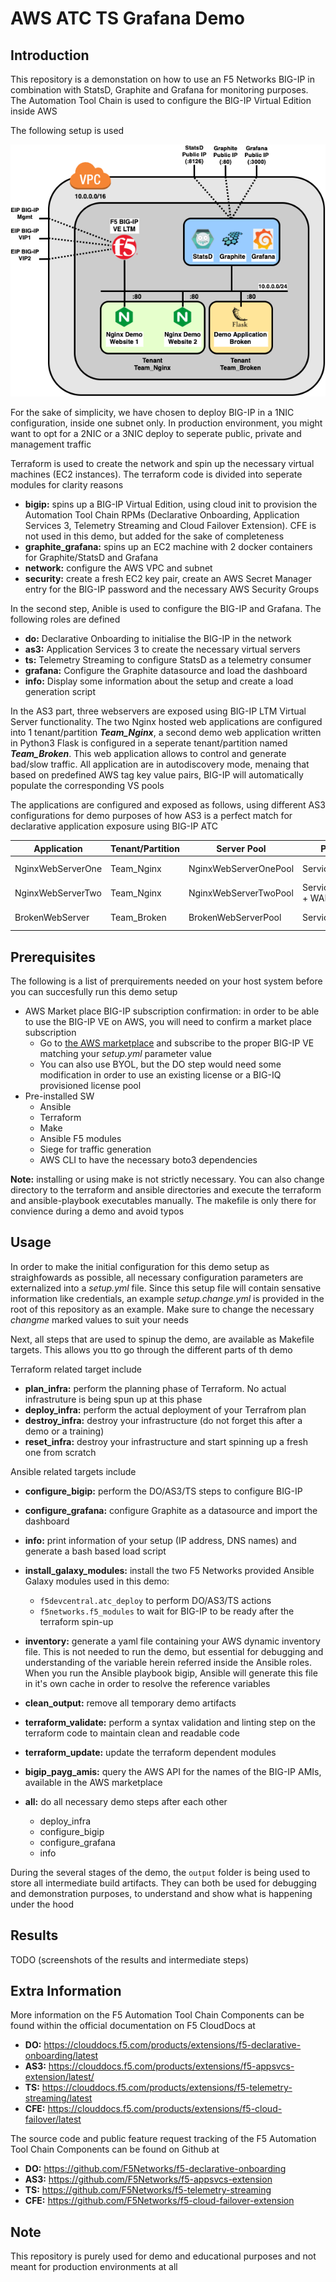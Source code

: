# AWS ATC TS Grafana Demo

## Introduction

This repository is a demonstation on how to use an F5 Networks BIG-IP in combination with StatsD, Graphite and Grafana for monitoring purposes. The Automation Tool Chain is used to configure the BIG-IP Virtual Edition inside AWS

The following setup is used 

![AWS Demo Setup Topology](./imgs/aws-atc-ts-grafana-aws.png)

For the sake of simplicity, we have chosen to deploy BIG-IP in a 1NIC configuration, inside one subnet only. In production environment, you might want to opt for a 2NIC or a 3NIC deploy to seperate public, private and management traffic

Terraform is used to create the network and spin up the necessary virtual machines (EC2 instances). The terraform code is divided into seperate modules for clarity reasons

 - **bigip:** spins up a BIG-IP Virtual Edition, using cloud init to provision the Automation Tool Chain RPMs (Declarative Onboarding, Application Services 3, Telemetry Streaming and Cloud Failover Extension). CFE is not used in this demo, but added for the sake of completeness
 - **graphite_grafana:** spins up an EC2 machine with 2 docker containers for Graphite/StatsD and Grafana
 - **network:** configure the AWS VPC and subnet
 - **security:** create a fresh EC2 key pair, create an AWS Secret Manager entry for the BIG-IP password and the necessary AWS Security Groups

In the second step, Anible is used to configure the BIG-IP and Grafana. The following roles are defined

 - **do:** Declarative Onboarding to initialise the BIG-IP in the network
 - **as3:** Application Services 3 to create the necessary virtual servers
 - **ts:** Telemetry Streaming to configure StatsD as a telemetry consumer
 - **grafana:** Configure the Graphite datasource and load the dashboard
 - **info:** Display some information about the setup and create a load generation script

In the AS3 part, three webservers are exposed using BIG-IP LTM Virtual Server functionality. The two Nginx hosted web applications are configured into 1 tenant/partition ***Team_Nginx***, a second demo web application written in Python3 Flask is configured in a seperate tenant/partition named ***Team_Broken***. This web application allows to control and generate bad/slow traffic. All application are in autodiscovery mode, menaing that based on predefined AWS tag key value pairs, BIG-IP will automatically populate the corresponding VS pools

The applications are configured and exposed as follows, using different AS3 configurations for demo purposes of how AS3 is a perfect match for declarative application exposure using BIG-IP ATC

| Application | Tenant/Partition | Server Pool | Profile | Exposed URL |
|---|---|---|---|---|
| NginxWebServerOne | Team_Nginx | NginxWebServerOnePool | Service_HTTP |  http://<EIP_BIG-IP_VIP1>:8080 |
| NginxWebServerTwo | Team_Nginx | NginxWebServerTwoPool | Service_HTTPS + WAF | https://<EIP_BIG-IP_VIP1>:8081 |
| BrokenWebServer | Team_Broken | BrokenWebServerPool | Service_HTTPS | https://<EIP_BIG-IP_VIP2>:8080 |

## Prerequisites

The following is a list of prerquirements needed on your host system before you can succesfully run this demo setup

 - AWS Market place BIG-IP subscription confirmation: in order to be able to use the BIG-IP VE on AWS, you will need to confirm a market place subscription
   - Go to [the AWS marketplace](https://console.aws.amazon.com/marketplace/home?#/search!mpSearch/search?text=F5+BIGIP-8%3D*PAYG*) and subscribe to the proper BIG-IP VE matching your *setup.yml* parameter value
   - You can also use BYOL, but the DO step would need some modification in order to use an existing license or a BIG-IQ provisioned license pool
 - Pre-installed SW
   - Ansible
   - Terraform
   - Make
   - Ansible F5 modules
   - Siege for traffic generation
   - AWS CLI to have the necessary boto3 dependencies

**Note:** installing or using make is not strictly necessary. You can also change directory to the terraform and ansible directories and execute the terraform and ansible-playbook executables manually. The makefile is only there for convience during a demo and avoid typos

## Usage

In order to make the initial configuration for this demo setup as straighfowards as possible, all necessary configuration parameters are externalized into a *setup.yml* file. Since this setup file will contain sensative information like credentials, an example *setup.change.yml* is provided in the root of this repository as an example. Make sure to change the necessary *changme* marked values to suit your needs

Next, all steps that are used to spinup the demo, are available as Makefile targets. This allows you tto go through the different parts of th demo

Terraform related target include

 - **plan_infra:** perform the planning phase of Terraform. No actual infrastruture is being spun up at this phase
 - **deploy_infra:** perform the actual deployment of your Terrafrom plan
 - **destroy_infra:** destroy your infrastructure (do not forget this after a demo or a training)
 - **reset_infra:** destroy your infrastructure and start spinning up a fresh one from scratch

Ansible related targets include

 - **configure_bigip:** perform the DO/AS3/TS steps to configure BIG-IP 
 - **configure_grafana:** configure Graphite as a datasource and import the dashboard
 - **info:** print information of your setup (IP address, DNS names) and generate a bash based load script

 - **install_galaxy_modules:** install the two F5 Networks provided Ansible Galaxy modules used in this demo: 
   - `f5devcentral.atc_deploy` to perform DO/AS3/TS actions
   - `f5networks.f5_modules` to wait for BIG-IP to be ready after the terraform spin-up
 - **inventory:** generate a yaml file containing your AWS dynamic inventory file. This is not needed to run the demo, but essential for debugging and understanding of the variable herein referred inside the Ansible roles. When you run the Ansible playbook bigip, Ansible will generate this file in it's own cache in order to resolve the reference variables
 - **clean_output:** remove all temporary demo artifacts
 - **terraform_validate:** perform a syntax validation and linting step on the terraform code to maintain clean and readable code
 - **terraform_update:** update the terraform dependent modules
 - **bigip_payg_amis:** query the AWS API for the names of the BIG-IP AMIs, available in the AWS marketplace

 - **all:** do all necessary demo steps after each other
   - deploy_infra 
   - configure_bigip 
   - configure_grafana 
   - info

During the several stages of the demo, the `output` folder is being used to store all intermediate build artifacts. They can both be used for debugging and demonstration purposes, to understand and show what is happening under the hood

## Results

TODO (screenshots of the results and intermediate steps)

## Extra Information

More information on the F5 Automation Tool Chain Components can be found within the official documentation on F5 CloudDocs at

 - **DO:** https://clouddocs.f5.com/products/extensions/f5-declarative-onboarding/latest
 - **AS3:** https://clouddocs.f5.com/products/extensions/f5-appsvcs-extension/latest/
 - **TS:** https://clouddocs.f5.com/products/extensions/f5-telemetry-streaming/latest
 - **CFE:** https://clouddocs.f5.com/products/extensions/f5-cloud-failover/latest

The source code and public feature request tracking of the F5 Automation Tool Chain Components can be found on Github at

 - **DO:** https://github.com/F5Networks/f5-declarative-onboarding
 - **AS3:** https://github.com/F5Networks/f5-appsvcs-extension
 - **TS:** https://github.com/F5Networks/f5-telemetry-streaming
 - **CFE:** https://github.com/F5Networks/f5-cloud-failover-extension 

## Note

This repository is purely used for demo and educational purposes and not meant for production environments at all
